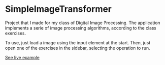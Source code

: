 # SimpleImageTransformer

Project that I made for my class of Digital Image Processing.
The application implements a serie of image processing algorithms, according to the class exercises.

To use, just load a image using the input element at the start.
Then, just open one of the exercises in the sidebar, selecting the operation to run.

[See live example](http://jesm.github.io/SimpleImageTransformer/index.html)